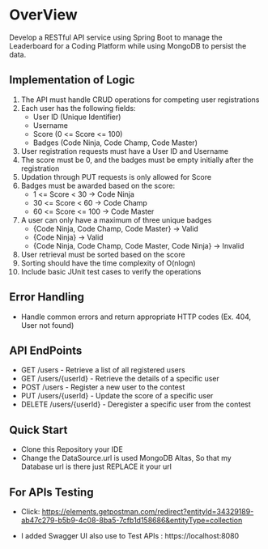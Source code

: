 # OverView
Develop a RESTful API service using Spring Boot to manage the Leaderboard for a Coding Platform while using MongoDB to persist the data.

## Implementation of Logic
1. The API must handle CRUD operations for competing user registrations
2. Each user has the following fields:
    * User ID (Unique Identifier)
    * Username
    * Score (0 <= Score <= 100)
    * Badges (Code Ninja, Code Champ, Code Master)
3. User registration requests must have a User ID and Username
4. The score must be 0, and the badges must be empty initially after the registration
5. Updation through PUT requests is only allowed for Score
6. Badges must be awarded based on the score:
    * 1 <= Score < 30 -> Code Ninja
    * 30 <= Score < 60 -> Code Champ
    * 60 <= Score <= 100 -> Code Master
7. A user can only have a maximum of three unique badges
    * {Code Ninja, Code Champ, Code Master} -> Valid
    * {Code Ninja} -> Valid
    * {Code Ninja, Code Champ, Code Master, Code Ninja} -> Invalid
8. User retrieval must be sorted based on the score
9. Sorting should have the time complexity of O(nlogn)
10. Include basic JUnit test cases to verify the operations

## Error Handling
* Handle common errors and return appropriate HTTP codes (Ex. 404, User not found)

## API EndPoints
* GET /users - Retrieve a list of all registered users
* GET /users/{userId} - Retrieve the details of a specific user
* POST /users - Register a new user to the contest
* PUT /users/{userId} - Update the score of a specific user
* DELETE /users/{userId} - Deregister a specific user from the contest

## Quick Start
* Clone this Repository your IDE
* Change the DataSource.url is used MongoDB Altas, So that my Database url is there just REPLACE it your url

## For APIs Testing
* Click: https://elements.getpostman.com/redirect?entityId=34329189-ab47c279-b5b9-4c08-8ba5-7cfb1d158686&entityType=collection

* I added Swagger UI also use to Test APIs : https://localhost:8080

